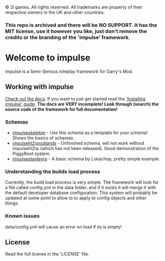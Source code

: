 © 2i games. All rights reserved. All trademarks are property of their respective owners in the UK and other countries.

### This repo is archived and there will be NO SUPPORT. It has the MIT license, use it however you like, just don't remove the credits or the branding of the 'impulse' framework.

# Welcome to impulse
impulse is a Semi-Serious roleplay framework for Garry's Mod.

## Working with impulse
[Check out the docs](https://vingard.github.io/impulsedocs/). If you want to just get started read the ['Installing impulse' guide](https://vingard.github.io/impulsedocs/topics/00-installing.md.html). **The docs are VERY incomplete! Look through (search) the source code of the framework for full documentation!**

### Schemas
* [impulseskeleton](https://github.com/vingard/impulseskeleton) - Use this schema as a template for your schema! Shows the basics of schemas.
* [impulsehl2rpoutlands](https://github.com/vingard/impulsehl2rpoutlands) - Unfinished schema, will not work without impulsehl2rp (which has not been released). Good demonstration of the PiggyBoot system.
* [impulsestanleyrp](https://github.com/lokachop/impulsestanleyrp) - A basic schema by Lokachop, pretty simple example.

### Understanding the builds load process
Currently, the build load process is very simple. The framework will look for a file called config.yml in the data folder, and if it exists it will merge it with the default developer database configuration. This system will probably be updated at some point to allow to to apply to config objects and other things.

### Known issues
data/config.yml will cause an error on load if its is empty!

## License
Read the full license in the 'LICENSE' file.
